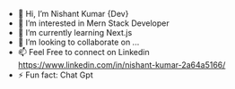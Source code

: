 - 👋 Hi, I’m Nishant Kumar {Dev}
- 👀 I’m interested in Mern Stack Developer
- 🌱 I’m currently learning Next.js
- 💞️ I’m looking to collaborate on ...
- 📫 Feel Free to connect on Linkedin https://www.linkedin.com/in/nishant-kumar-2a64a5166/
- ⚡ Fun fact: Chat Gpt

<!---
devbabu17/devbabu17 is a ✨ special ✨ repository because its `README.md` (this file) appears on your GitHub profile.
You can click the Preview link to take a look at your changes.
--->
